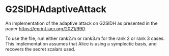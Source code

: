# G2SIDHAdaptiveAttack
An implementation of the adaptive attack on G2SIDH as presented in the paper https://eprint.iacr.org/2021/990.

To use the file, run either rank2.m or rank3.m for the rank 2 or rank 3 cases.
This implementation assumes that Alice is using a symplectic basis, and recovers the secret scalars used.
